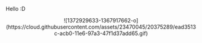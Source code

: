 Hello :D

<p align="center">
![1372929633-1367917662-o](https://cloud.githubusercontent.com/assets/23470045/20375289/ead3513c-acb0-11e6-97a3-47f1d37add65.gif)
</p>
